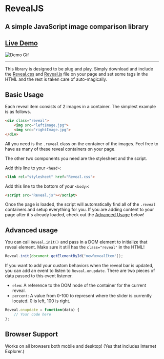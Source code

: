 # RevealJS

## A simple JavaScript image comparison library

## [Live Demo](https://creativetechguy.github.io/RevealJS/demo/)

![Demo Gif](demo/demo.gif)

------

This library is designed to be plug and play. Simply download and include the [Reveal.css](dist/Reveal.css) and [Reveal.js](dist/Reveal.js) file on your page and set some tags in the HTML and the rest is taken care of auto-magically.

## Basic Usage

Each reveal item consists of 2 images in a container. The simplest example is as follows.
```html
<div class="reveal">
    <img src="leftImage.jpg">
    <img src="rightImage.jpg">
</div>
```
All you need is the `.reveal` class on the container of the images. Feel free to have as many of these reveal containers on your page.

The other two components you need are the stylesheet and the script.

Add this line to your `<head>`:
```html
<link rel="stylesheet" href="Reveal.css">
```
Add this line to the bottom of your `<body>`:
```html
<script src="Reveal.js"></script>
```

Once the page is loaded, the script will automatically find all of the `.reveal` containers and setup everything for you. If you are adding content to your page after it's already loaded, check out the [Advanced Usage](#advanced-usage) below!

## Advanced usage

You can call `Reveal.init()` and pass in a DOM element to initialize that reveal element. Make sure it still has the `class="reveal"` in the HTML!

```js
Reveal.init(document.getElementById("newRevealItem"));
```

If you want to add your custom behaviors when the reveal bar is updated, you can add an event to listen to `Reveal.onupdate`. There are two pieces of data passed to this event listener.

* `elem`: A reference to the DOM node of the container for the current reveal.
* `percent`: A value from 0-100 to represent where the slider is currently located. 0 is left, 100 is right.

```js
Reveal.onupdate = function(data) {
    // Your code here
};
```

## Browser Support

Works on all browsers both mobile and desktop! (Yes that includes Internet Explorer.)